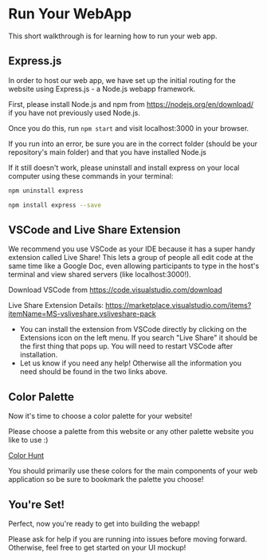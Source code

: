 # Run Your WebApp

This short walkthrough is for learning how to run your web app.

## Express.js

In order to host our web app, we have set up the initial routing for the website using Express.js - a Node.js webapp framework.

First, please install Node.js and npm from https://nodejs.org/en/download/ if you have not previously used Node.js. 

Once you do this, run `npm start` and visit localhost:3000 in your browser.

If you run into an error, be sure you are in the correct folder (should be your repository's main folder) and that you have installed Node.js 

If it still doesn't work, please uninstall and install express on your local computer using these commands in your terminal:

```bash
npm uninstall express
```

```bash
npm install express --save
```

## VSCode and Live Share Extension

We recommend you use VSCode as your IDE because it has a super handy extension called Live Share! This lets a group of people all edit code at the same time like a Google Doc, even allowing participants to type in the host's terminal and view shared servers (like localhost:3000!). 

Download VSCode from https://code.visualstudio.com/download

Live Share Extension Details: https://marketplace.visualstudio.com/items?itemName=MS-vsliveshare.vsliveshare-pack
- You can install the extension from VSCode directly by clicking on the Extensions icon on the left menu. If you search "Live Share" it should be the first thing that pops up. You will need to restart VSCode after installation.
- Let us know if you need any help! Otherwise all the information you need should be found in the two links above. 

## Color Palette

Now it's time to choose a color palette for your website! 

Please choose a palette from this website or any other palette website you like to use :)

[Color Hunt](https://colorhunt.co/)

You should primarily use these colors for the main components of your web application so be sure to bookmark the palette you choose!

## You're Set!

Perfect, now you're ready to get into building the webapp! 

Please ask for help if you are running into issues before moving forward. Otherwise, feel free to get started on your UI mockup!
